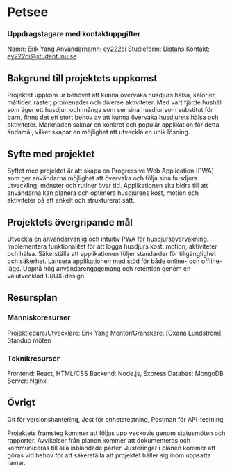 # Petsee

### Uppdragstagare med kontaktuppgifter
Namn: Erik Yang
Användarnamn: ey222ci
Studieform: Distans
Kontakt: ey222ci@student.lnu.se

## Bakgrund till projektets uppkomst
Projektet uppkom ur behovet att kunna övervaka husdjurs hälsa, kalorier, måltider, raster, promenader och diverse aktiviteter. Med vart fjärde hushåll som äger ett husdjur, och många som ser sina husdjur som substitut för barn, finns det ett stort behov av att kunna övervaka husdjurets hälsa och aktiviteter. Marknaden saknar en konkret och populär applikation för detta ändamål, vilket skapar en möjlighet att utveckla en unik lösning.

## Syfte med projektet
Syftet med projektet är att skapa en Progressive Web Application (PWA) som ger användarna möjlighet att övervaka och följa sina husdjurs utveckling, mönster och rutiner över tid. Applikationen ska bidra till att användarna kan planera och optimera husdjurens kost, motion och aktiviteter på ett enkelt och strukturerat sätt.

## Projektets övergripande mål
Utveckla en användarvänlig och intuitiv PWA för husdjursövervakning.
Implementera funktionalitet för att logga husdjurs kost, motion, aktiviteter och hälsa.
Säkerställa att applikationen följer standarder för tillgänglighet och säkerhet.
Lansera applikationen med stöd för både online- och offline-läge.
Uppnå hög användarengagemang och retention genom en välutvecklad UI/UX-design.

## Resursplan
### Människoresurser
Projektledare/Utvecklare: Erik Yang
Mentor/Granskare: [Oxana Lundström]
Standup möten

### Teknikresurser
Frontend: React, HTML/CSS
Backend: Node.js, Express
Databas: MongoDB
Server: Nginx

## Övrigt
Git för versionshantering, Jest för enhetstestning, Postman för API-testning

Projektets framsteg kommer att följas upp veckovis genom statusmöten och rapporter. Avvikelser från planen kommer att dokumenteras och kommuniceras till alla inblandade parter. Justeringar i planen kommer att göras vid behov för att säkerställa att projektet håller sig inom uppsatta ramar.




